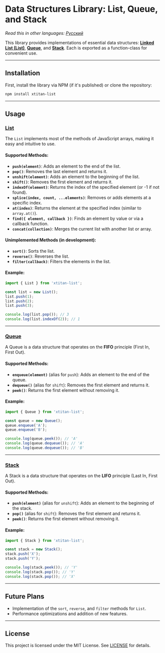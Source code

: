 # Data Structures Library: List, Queue, and Stack

_Read this in other languages:_
[_Русский_](/doc/README.ru-RU.md)

This library provides implementations of essential data structures: [**Linked List (List)**][list], [**Queue**][queue], and [**Stack**][stack]. Each is exported as a function-class for convenient use.

---

## Installation

First, install the library via NPM (if it's published) or clone the repository:

```bash
npm install xtitan-list
```

---

## Usage

### [**List**][list]
The `List` implements most of the methods of JavaScript arrays, making it easy and intuitive to use.

#### Supported Methods:
- **`push(element)`**: Adds an element to the end of the list.
- **`pop()`**: Removes the last element and returns it.
- **`unshift(element)`**: Adds an element to the beginning of the list.
- **`shift()`**: Removes the first element and returns it.
- **`indexOf(element)`**: Returns the index of the specified element (or -1 if not found).
- **`splice(index, count, ...elements)`**: Removes or adds elements at a specific index.
- **`at(index)`**: Returns the element at the specified index (similar to `array.at()`).
- **`find({ element, callback })`**: Finds an element by value or via a callback function.
- **`concat(collection)`**: Merges the current list with another list or array.

#### Unimplemented Methods (in development):
- **`sort()`**: Sorts the list.
- **`reverse()`**: Reverses the list.
- **`filter(callback)`**: Filters the elements in the list.

#### Example:
```javascript
import { List } from 'xtitan-list';

const list = new List();
list.push(1);
list.push(2);
list.push(3);

console.log(list.pop()); // 3
console.log(list.indexOf(2)); // 1
```

---

### [**Queue**][queue]
A Queue is a data structure that operates on the **FIFO** principle (First In, First Out).

#### Supported Methods:
- **`enqueue(element)`** (alias for `push`): Adds an element to the end of the queue.
- **`dequeue()`** (alias for `shift`): Removes the first element and returns it.
- **`peek()`**: Returns the first element without removing it.

#### Example:
```javascript
import { Queue } from 'xtitan-list';

const queue = new Queue();
queue.enqueue('A');
queue.enqueue('B');

console.log(queue.peek()); // 'A'
console.log(queue.dequeue()); // 'A'
console.log(queue.dequeue()); // 'B'
```

---

### [**Stack**][stack]
A Stack is a data structure that operates on the **LIFO** principle (Last In, First Out).

#### Supported Methods:
- **`push(element)`** (alias for `unshift`): Adds an element to the beginning of the stack.
- **`pop()`** (alias for `shift`): Removes the first element and returns it.
- **`peek()`**: Returns the first element without removing it.

#### Example:
```javascript
import { Stack } from 'xtitan-list';

const stack = new Stack();
stack.push('X');
stack.push('Y');

console.log(stack.peek()); // 'Y'
console.log(stack.pop()); // 'Y'
console.log(stack.pop()); // 'X'
```

---

## Future Plans
- Implementation of the `sort`, `reverse`, and `filter` methods for `List`.
- Performance optimizations and addition of new features.

---

## License

This project is licensed under the MIT License. See [LICENSE](./LICENSE) for details.

[list]: /src/list.js
[queue]: /src/queue.js
[stack]: /src/stack.js
